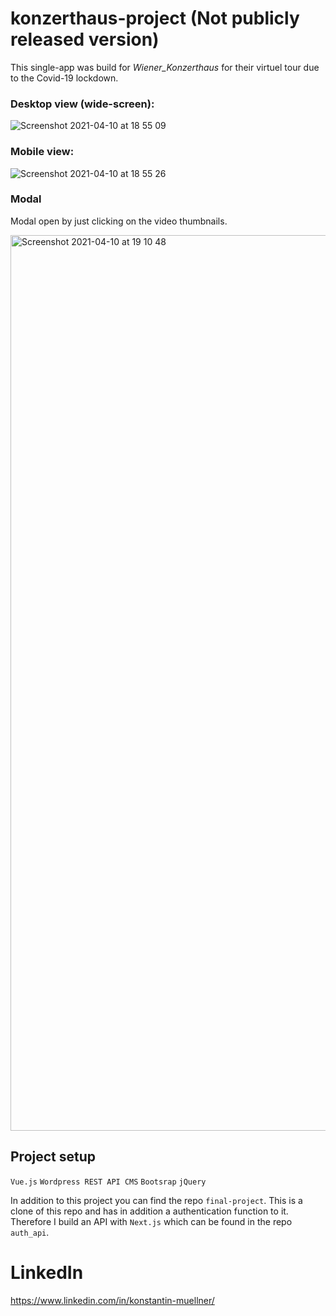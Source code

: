 # konzerthaus-project (Not publicly released version)

This single-app was build for _Wiener_Konzerthaus_ for their virtuel tour due to the Covid-19 lockdown.

### Desktop view (wide-screen):
![Screenshot 2021-04-10 at 18 55 09](https://user-images.githubusercontent.com/70595672/114278296-714dda00-9a2f-11eb-9e72-9d944d55d25b.png)

### Mobile view:
![Screenshot 2021-04-10 at 18 55 26](https://user-images.githubusercontent.com/70595672/114278315-875b9a80-9a2f-11eb-930b-56f9c71fbfa7.png)

### Modal
Modal open by just clicking on the video thumbnails. 

<img width="1433" alt="Screenshot 2021-04-10 at 19 10 48" src="https://user-images.githubusercontent.com/70595672/114278545-a3ac0700-9a30-11eb-9ff7-302828976ddf.png">


## Project setup
`Vue.js`
`Wordpress REST API CMS`
`Bootsrap`
`jQuery`

In addition to this project you can find the repo `final-project`. This is a clone of this repo and has in addition a authentication function to it. 
Therefore I build an API with `Next.js` which can be found in the repo `auth_api`.


# LinkedIn
https://www.linkedin.com/in/konstantin-muellner/
